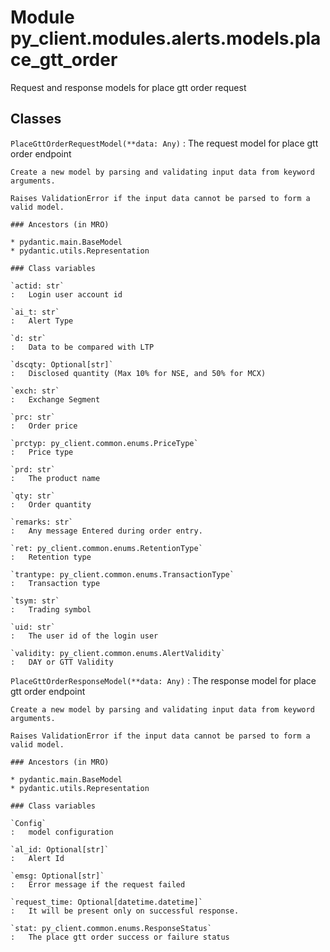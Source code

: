 Module py_client.modules.alerts.models.place_gtt_order
======================================================
Request and response models for place gtt order request

Classes
-------

`PlaceGttOrderRequestModel(**data: Any)`
:   The request model for place gtt order endpoint
    
    Create a new model by parsing and validating input data from keyword arguments.
    
    Raises ValidationError if the input data cannot be parsed to form a valid model.

    ### Ancestors (in MRO)

    * pydantic.main.BaseModel
    * pydantic.utils.Representation

    ### Class variables

    `actid: str`
    :   Login user account id

    `ai_t: str`
    :   Alert Type

    `d: str`
    :   Data to be compared with LTP

    `dscqty: Optional[str]`
    :   Disclosed quantity (Max 10% for NSE, and 50% for MCX)

    `exch: str`
    :   Exchange Segment

    `prc: str`
    :   Order price

    `prctyp: py_client.common.enums.PriceType`
    :   Price type

    `prd: str`
    :   The product name

    `qty: str`
    :   Order quantity

    `remarks: str`
    :   Any message Entered during order entry.

    `ret: py_client.common.enums.RetentionType`
    :   Retention type

    `trantype: py_client.common.enums.TransactionType`
    :   Transaction type

    `tsym: str`
    :   Trading symbol

    `uid: str`
    :   The user id of the login user

    `validity: py_client.common.enums.AlertValidity`
    :   DAY or GTT Validity

`PlaceGttOrderResponseModel(**data: Any)`
:   The response model for place gtt order endpoint
    
    Create a new model by parsing and validating input data from keyword arguments.
    
    Raises ValidationError if the input data cannot be parsed to form a valid model.

    ### Ancestors (in MRO)

    * pydantic.main.BaseModel
    * pydantic.utils.Representation

    ### Class variables

    `Config`
    :   model configuration

    `al_id: Optional[str]`
    :   Alert Id

    `emsg: Optional[str]`
    :   Error message if the request failed

    `request_time: Optional[datetime.datetime]`
    :   It will be present only on successful response.

    `stat: py_client.common.enums.ResponseStatus`
    :   The place gtt order success or failure status